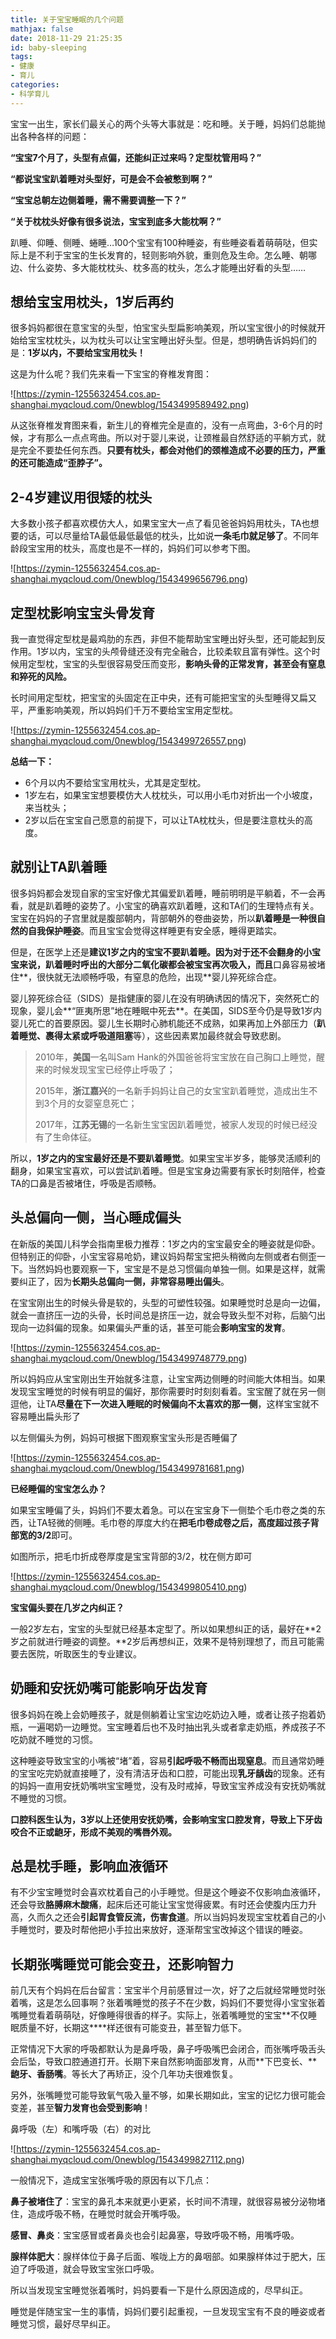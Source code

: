 ```yaml
---
title: 关于宝宝睡眠的几个问题
mathjax: false
date: 2018-11-29 21:25:35
id: baby-sleeping
tags:
- 健康
- 育儿
categories:
- 科学育儿
---
```

宝宝一出生，家长们最关心的两个头等大事就是：吃和睡。关于睡，妈妈们总能抛出各种各样的问题：

**“宝宝7个月了，头型有点偏，还能纠正过来吗？定型枕管用吗？”**

**“都说宝宝趴着睡对头型好，可是会不会被憋到啊？”**

**“宝宝总朝左边侧着睡，需不需要调整一下？”**

**“关于枕枕头好像有很多说法，宝宝到底多大能枕啊？”**

<!---more--->

趴睡、仰睡、侧睡、蜷睡…100个宝宝有100种睡姿，有些睡姿看着萌萌哒，但实际上是不利于宝宝的生长发育的，轻则影响外貌，重则危及生命。怎么睡、朝哪边、什么姿势、多大能枕枕头、枕多高的枕头，怎么才能睡出好看的头型……

## 想给宝宝用枕头，1岁后再约

很多妈妈都很在意宝宝的头型，怕宝宝头型扁影响美观，所以宝宝很小的时候就开始给宝宝枕枕头，以为枕头可以让宝宝睡出好头型。但是，想明确告诉妈妈们的是：**1岁以内，不要给宝宝用枕头！**

这是为什么呢？我们先来看一下宝宝的脊椎发育图：

![https://zymin-1255632454.cos.ap-shanghai.myqcloud.com/0newblog/1543499589492.png)

从这张脊椎发育图来看，新生儿的脊椎完全是直的，没有一点弯曲，3-6个月的时候，才有那么一点点弯曲。所以对于婴儿来说，让颈椎最自然舒适的平躺方式，就是完全不要垫任何东西。**只要有枕头，都会对他们的颈椎造成不必要的压力，严重的还可能造成“歪脖子”。**

## 2-4岁建议用很矮的枕头

大多数小孩子都喜欢模仿大人，如果宝宝大一点了看见爸爸妈妈用枕头，TA也想要的话，可以尽量给TA最低最低最低的枕头，比如说**一条毛巾就足够了**。不同年龄段宝宝用的枕头，高度也是不一样的，妈妈们可以参考下图。

![https://zymin-1255632454.cos.ap-shanghai.myqcloud.com/0newblog/1543499656796.png)

## 定型枕影响宝宝头骨发育

我一直觉得定型枕是最鸡肋的东西，非但不能帮助宝宝睡出好头型，还可能起到反作用。1岁以内，宝宝的头颅骨缝还没有完全融合，比较柔软且富有弹性。这个时候用定型枕，宝宝的头型很容易受压而变形，**影响头骨的正常发育，甚至会有窒息和猝死的风险。**

长时间用定型枕，把宝宝的头固定在正中央，还有可能把宝宝的头型睡得又扁又平，严重影响美观，所以妈妈们千万不要给宝宝用定型枕。

![https://zymin-1255632454.cos.ap-shanghai.myqcloud.com/0newblog/1543499726557.png)

**总结一下：**

- 6个月以内不要给宝宝用枕头，尤其是定型枕。
- 1岁左右，如果宝宝想要模仿大人枕枕头，可以用小毛巾对折出一个小坡度，来当枕头；
- 2岁以后在宝宝自己愿意的前提下，可以让TA枕枕头，但是要注意枕头的高度。

## 就别让TA趴着睡

很多妈妈都会发现自家的宝宝好像尤其偏爱趴着睡，睡前明明是平躺着，不一会再看，就是趴着睡的姿势了。小宝宝的确喜欢趴着睡，这和TA们的生理特点有关。宝宝在妈妈的子宫里就是腹部朝内，背部朝外的卷曲姿势，所以**趴着睡是一种很自然的自我保护睡姿**。而且宝宝会觉得这样睡更有安全感，睡得更踏实。

但是，在医学上还是**建议1岁之内的宝宝不要趴着睡。因为对于还不会翻身的小宝宝来说，趴着睡时呼出的大部分二氧化碳都会被宝宝再次吸入，而且**口鼻容易被堵住**，很快就无法顺畅呼吸，有窒息的危险，出现**婴儿猝死综合症。

婴儿猝死综合征（SIDS）是指健康的婴儿在没有明确诱因的情况下，突然死亡的现象，婴儿会**“匪夷所思”地在睡眠中死去**。在美国，SIDS至今仍是导致1岁内婴儿死亡的首要原因。婴儿生长期时心肺机能还不成熟，如果再加上外部压力（**趴着睡觉、裹得太紧或呼吸道阻塞**等），这些因素累加最终就会导致悲剧。

> 2010年，**美国**一名叫Sam Hank的外国爸爸将宝宝放在自己胸口上睡觉，醒来的时候发现宝宝已经停止呼吸了；
>
> 2015年，**浙江嘉兴**的一名新手妈妈让自己的女宝宝趴着睡觉，造成出生不到3个月的女婴窒息死亡；
>
> 2017年，**江苏无锡**的一名新生宝宝因趴着睡觉，被家人发现的时候已经没有了生命体征。

所以，**1岁之内的宝宝最好还是不要趴着睡觉**。如果宝宝半岁多，能够灵活顺利的翻身，如果宝宝喜欢，可以尝试趴着睡。但是宝宝身边需要有家长时刻陪伴，检查TA的口鼻是否被堵住，呼吸是否顺畅。

## 头总偏向一侧，当心睡成偏头

在新版的美国儿科学会指南里极力推荐：1岁之内的宝宝最安全的睡姿就是仰卧。但特别正的仰卧，小宝宝容易呛奶，建议妈妈帮宝宝把头稍微向左侧或者右侧歪一下。当然妈妈也要观察一下，宝宝是不是总习惯偏向单独一侧。如果是这样，就需要纠正了，因为**长期头总偏向一侧，非常容易睡出偏头**。

在宝宝刚出生的时候头骨是软的，头型的可塑性较强。如果睡觉时总是向一边偏，就会一直挤压一边的头骨，长时间总是挤压一边，就会导致头型不对称，后脑勺出现向一边斜偏的现象。如果偏头严重的话，甚至可能会**影响宝宝的发育**。

![https://zymin-1255632454.cos.ap-shanghai.myqcloud.com/0newblog/1543499748779.png)

所以妈妈应从宝宝刚出生开始就多注意，让宝宝两边侧睡的时间能大体相当。如果发现宝宝睡觉的时候有明显的偏好，那你需要时时刻刻看着。宝宝醒了就在另一侧逗他，让TA**尽量在下一次进入睡眠的时候偏向不太喜欢的那一侧**，这样宝宝就不容易睡出扁头形了

以左侧偏头为例，妈妈可根据下图观察宝宝头形是否睡偏了

![https://zymin-1255632454.cos.ap-shanghai.myqcloud.com/0newblog/1543499781681.png)

**已经睡偏的宝宝怎么办？**

如果宝宝睡偏了头，妈妈们不要太着急。可以在宝宝身下一侧垫个毛巾卷之类的东西，让TA轻微的侧睡。毛巾卷的厚度大约在**把毛巾卷成卷之后，高度超过孩子背部宽的3/2**即可。

如图所示，把毛巾折成卷厚度是宝宝背部的3/2，枕在侧方即可

![https://zymin-1255632454.cos.ap-shanghai.myqcloud.com/0newblog/1543499805410.png)

**宝宝偏头要在几岁之内纠正？**

一般2岁左右，宝宝的头型就已经基本定型了。所以如果想纠正的话，最好在**2岁之前就进行睡姿的调整。**2岁后再想纠正，效果不是特别理想了，而且可能需要去医院，听取医生的专业建议。

## 奶睡和安抚奶嘴可能影响牙齿发育

很多妈妈在晚上会奶睡孩子，就是侧躺着让宝宝边吃奶边入睡，或者让孩子抱着奶瓶，一遍喝奶一边睡觉。宝宝睡着后也不及时抽出乳头或者拿走奶瓶，养成孩子不吃奶就不睡觉的习惯。

这种睡姿导致宝宝的小嘴被“堵”着，容易**引起呼吸不畅而出现窒息**。而且通常奶睡的宝宝吃完奶就直接睡了，没有清洁牙齿和口腔，可能出现**乳牙龋齿**的现象。还有的妈妈一直用安抚奶嘴哄宝宝睡觉，没有及时戒掉，导致宝宝养成没有安抚奶嘴就不睡觉的习惯。

**口腔科医生认为，3岁以上还使用安抚奶嘴，会影响宝宝口腔发育，导致上下牙齿咬合不正或龅牙，形成不美观的嘴唇外观。**

## 总是枕手睡，影响血液循环

有不少宝宝睡觉时会喜欢枕着自己的小手睡觉。但是这个睡姿不仅影响血液循环，还会导致**胳膊麻木酸痛**，起床后还可能让宝宝觉得疲累。有时还会使腹内压力升高，久而久之还会**引起胃食管反流，伤害食道**。所以当妈妈发现宝宝枕着自己的小手睡觉时，要及时帮他把小手拉出来放好，逐渐帮宝宝改掉这个错误的睡姿。

## 长期张嘴睡觉可能会变丑，还影响智力

前几天有个妈妈在后台留言：宝宝半个月前感冒过一次，好了之后就经常睡觉时张着嘴，这是怎么回事啊？张着嘴睡觉的孩子不在少数，妈妈们不要觉得小宝宝张着嘴睡觉看着萌萌哒，好像睡得很香的样子。实际上，张着嘴睡觉的宝宝**不仅睡眠质量不好，长期这****样还很有可能变丑，甚至智力低下。

正常情况下大家的呼吸都默认为是鼻呼吸，鼻子呼吸嘴巴会闭合，而张嘴呼吸舌头会后坠，导致口腔通道打开。长期下来自然影响面部发育，从而**下巴变长、****龅牙、香肠嘴**。等长大了再矫正，没个几年功夫很难恢复。

另外，张嘴睡觉可能导致氧气吸入量不够，如果长期如此，宝宝的记忆力很可能会变差，甚至**智力发育也会受到影响**！

鼻呼吸（左）和嘴呼吸（右）的对比

![https://zymin-1255632454.cos.ap-shanghai.myqcloud.com/0newblog/1543499827112.png)

一般情况下，造成宝宝张嘴呼吸的原因有以下几点：

**鼻子被堵住了**：宝宝的鼻孔本来就更小更紧，长时间不清理，就很容易被分泌物堵住，造成呼吸不畅，在睡觉时就会开嘴呼吸。

**感冒、鼻炎**：宝宝感冒或者鼻炎也会引起鼻塞，导致呼吸不畅，用嘴呼吸。

**腺样体肥大**：腺样体位于鼻子后面、喉咙上方的鼻咽部。如果腺样体过于肥大，压迫了呼吸道，就会导致宝宝张口呼吸。

所以当发现宝宝睡觉张着嘴时，妈妈要看一下是什么原因造成的，尽早纠正。

睡觉是伴随宝宝一生的事情，妈妈们要引起重视，一旦发现宝宝有不良的睡姿或者睡觉习惯，最好尽早纠正。